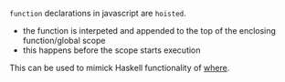 `function` declarations in javascript are `hoisted`.       
- the function is interpeted and appended to the top of the enclosing function/global scope
- this happens before the scope starts execution        

This can be used to mimick Haskell functionality of [where](https://kiru.io/blog/posts/2024/dear-language-designers-please-copy-where-from-haskell/).
